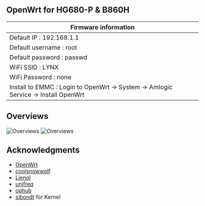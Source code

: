 
## OpenWrt for HG680-P & B860H

|Firmware information
|--------------------------------------------------------------
|Default IP : 192.168.1.1
|Default username : root
|Default password : passwd
|WiFi SSID : LYNX
|WiFi Password : none
|Install to EMMC : Login to OpenWrt → System → Amlogic Service → Install OpenWrt


## Overviews

![Overviews](https://github.com/lynxnexy/lynx/raw/main/overview/Screenshot_2021-12-19_12-45-17.png?raw=true)
![Overviews](https://github.com/lynxnexy/lynx/raw/main/overview/Screenshot_2021-12-19_12-45-56.png?raw=true)

## Acknowledgments

- [OpenWrt](https://github.com/openwrt/openwrt)
- [coolsnowwolf](https://github.com/coolsnowwolf/lede)
- [Lienol](https://github.com/Lienol/openwrt)
- [unifreq](https://github.com/unifreq/openwrt_packit)
- [ophub](https://github.com/ophub/amlogic-s9xxx-openwrt)
- [sibondt](https://facebook.com/sibondt) for Kernel
